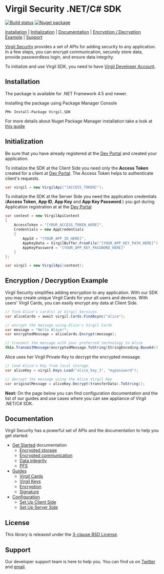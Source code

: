 # Virgil Security .NET/C# SDK
[![Build status](https://ci.appveyor.com/api/projects/status/kqs4lqw426gbpccm/branch/release?svg=true)](https://ci.appveyor.com/project/unlim-it/virgil-sdk-net/branch/release) [![Nuget package](https://img.shields.io/nuget/v/Virgil.SDK.svg)](https://www.nuget.org/packages/Virgil.SDK/)

[Installation](#installation) | [Initialization](#initialization) | [Documentation](#documentation) | [Encryption / Decryption Example](#encryption) | [Support](#support)

[Virgil Security](https://virgilsecurity.com) provides a set of APIs for adding security to any application. In a few steps, you can encrypt communication, securely store data, provide passwordless login, and ensure data integrity.

To initialize and use Virgil SDK, you need to have [Virgil Developer Account](https://developer.virgilsecurity.com/account/signin).

## Installation

The package is available for .NET Framework 4.5 and newer.

Installing the package using Package Manager Console

```
PM> Install-Package Virgil.SDK
```

For more details about Nuget Package Manager installation take a look at [this guide](https://docs.microsoft.com/en-us/nuget/quickstart/use-a-package)

## Initialization

Be sure that you have already registered at the [Dev Portal](https://developer.virgilsecurity.com/account/signin) and created your application. 

To initialize the SDK at the Client Side you need only the __Access Token__ created for a client at [Dev Portal](https://developer.virgilsecurity.com/account/signin). The Access Token helps to authenticate client's requests. 

```csharp
var virgil = new VirgilApi("[ACCESS_TOKEN]");
```

To initialize the SDK at the Server Side you need the application credentials (__Access Token__, __App ID__, __App Key__ and __App Key Password__.) you got during Application registration at at the [Dev Portal](https://developer.virgilsecurity.com/account/signin) 

```csharp
var context = new VirgilApiContext
{
    AccessToken = "[YOUR_ACCESS_TOKEN_HERE]",
    Credentials = new AppCredentials
    {
        AppId = "[YOUR_APP_ID_HERE]",
        AppKeyData = VirgilBuffer.FromFile("[YOUR_APP_KEY_PATH_HERE]"),
        AppKeyPassword = "[YOUR_APP_KEY_PASSWORD_HERE]"
    }
};

var virgil = new VirgilApi(context);
```


## Encryption / Decryption Example

Virgil Security simplifies adding encryption to any application. With our SDK you may create unique Virgil Cards for your all users and devices. With users' Virgil Cards, you can easily encrypt any data at Client Side.

```cs
// find Alice's card(s) at Virgil Services
var aliceCards = await virgil.Cards.FindAsync("alice");

// encrypt the message using Alice's Virgil Cards
var message = "Hello Alice!";
var encryptedMessage = aliceCards.Encrypt(message);

// transmit the message with your preferred technology to Alice
this.TransmitMessage(encryptedMessage.ToString(StringEncoding.Base64));
```

Alice uses her Virgil Private Key to decrypt the encrypted message.

```cs
// load Alice's Key from local storage.
var aliceKey = virgil.Keys.Load("alice_key_1", "mypassword");

// decrypt the message using the Alice Virgil Key
var originalMessage = aliceKey.Decrypt(transferData).ToString();
```

__Next:__ On the page below you can find configuration documentation and the list of our guides and use cases where you can see appliance of Virgil .NET/C# SDK.


## Documentation

Virgil Security has a powerful set of APIs and the documentation to help you get started:

* [Get Started](https://github.com/VirgilSecurity/virgil-sdk-net/blob/v4-docs-review/documentation/get-started) documentation
  * [Encrypted storage](https://github.com/VirgilSecurity/virgil-sdk-net/blob/v4-docs-review/documentation/get-started/encrypted-storage.md)
  * [Encrypted communication](https://github.com/VirgilSecurity/virgil-sdk-net/blob/v4-docs-review/documentation/get-started/encrypted-communication.md)
  * [Data integrity](https://github.com/VirgilSecurity/virgil-sdk-net/blob/v4-docs-review/documentation/get-started/data-integrity.md)
  * [PFS](https://github.com/VirgilSecurity/virgil-sdk-net/blob/v4-docs-review/documentation/get-started/perfect-forward-secrecy.md)
* [Guides](https://github.com/VirgilSecurity/virgil-sdk-net/blob/v4-docs-review/documentation/guides)
  * [Virgil Cards](https://github.com/VirgilSecurity/virgil-sdk-net/blob/v4-docs-review/documentation/guides/virgil-card)
  * [Virgil Keys](https://github.com/VirgilSecurity/virgil-sdk-net/blob/v4-docs-review/documentation/guides/virgil-key)
  * [Encryption](https://github.com/VirgilSecurity/virgil-sdk-net/blob/v4-docs-review/documentation/guides/encryption)
  * [Signature](https://github.com/VirgilSecurity/virgil-sdk-net/blob/v4-docs-review/documentation/guides/signature)
* [Configuration](https://github.com/VirgilSecurity/virgil-sdk-net/blob/v4-docs-review/documentation/guides/configuration)
  * [Set Up Client Side](https://github.com/VirgilSecurity/virgil-sdk-net/blob/v4-docs-review/documentation/guides/configuration/client.md)
  * [Set Up Server Side](https://github.com/VirgilSecurity/virgil-sdk-net/blob/v4-docs-review/documentation/guides/configuration/server.md)


## License

This library is released under the [3-clause BSD License](LICENSE.md).

## Support

Our developer support team is here to help you. You can find us on [Twitter](https://twitter.com/virgilsecurity) and [email](support).

[support]: mailto:support@virgilsecurity.com
[_getstarted_root]: https://github.com/VirgilSecurity/virgil-sdk-net/tree/v4/documentation/get-started
[_getstarted]: https://developer.virgilsecurity.com/docs/cs/guides
[_getstarted_encryption]: https://developer.virgilsecurity.com/docs/cs/get-started/encrypted-communication
[_getstarted_storage]: https://developer.virgilsecurity.com/docs/cs/get-started/encrypted-storage
[_getstarted_data_integrity]: https://developer.virgilsecurity.com/docs/cs/get-started/data-integrity
[_getstarted_passwordless_login]: https://developer.virgilsecurity.com/docs/cs/get-started/passwordless-authentication
[_guides]: https://developer.virgilsecurity.com/docs/cs/guides
[_guide_initialization]: https://developer.virgilsecurity.com/docs/cs/guides/settings/install-sdk
[_guide_virgil_cards]: https://developer.virgilsecurity.com/docs/cs/guides/virgil-card/creating
[_guide_virgil_keys]: https://developer.virgilsecurity.com/docs/cs/guides/virgil-key/generating
[_guide_encryption]: https://developer.virgilsecurity.com/docs/cs/guides/encryption/encrypting
[_initialize_root]: https://developer.virgilsecurity.com/docs/cs/guides/settings/initialize-sdk-on-client
[_reference_api]: http://virgilsecurity.github.io/virgil-sdk-net/
